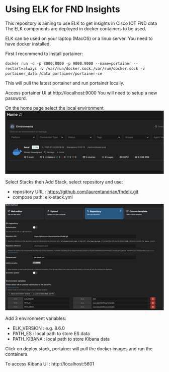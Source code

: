 # Using ELK for FND Insights

This repository is aiming to use ELK to get insights in Cisco IOT FND data
The ELK components are deployed in docker containers to be used.

ELK can be used on your laptop (MacOS) or a linux server.
You need to have docker installed.

First I recommend to install portainer:

```
docker run -d -p 8000:8000 -p 9000:9000 --name=portainer --restart=always -v /var/run/docker.sock:/var/run/docker.sock -v portainer_data:/data portainer/portainer-ce
```

This will pull the latest portainer and run portainer locally.

Access portainer UI at http://localhost:9000
You will need to setup a new password.

On the home page select the local environment
![Alt text](docs/image-1.png)

Select Stacks then Add Stack, select repository and use: 
- repository URL : https://github.com/laurentandrian/fndelk.git
- compose path: elk-stack.yml
  

![Alt text](docs/image-3.png)

Add 3 environment variables:
- ELK_VERSION : e.g. 8.6.0
- PATH_ES : local path to store ES data
- PATH_KIBANA : local path to store Kibana data


Click on deploy stack, portainer will pull the docker images and run the containers.

To access Kibana UI : http://localhost:5601


